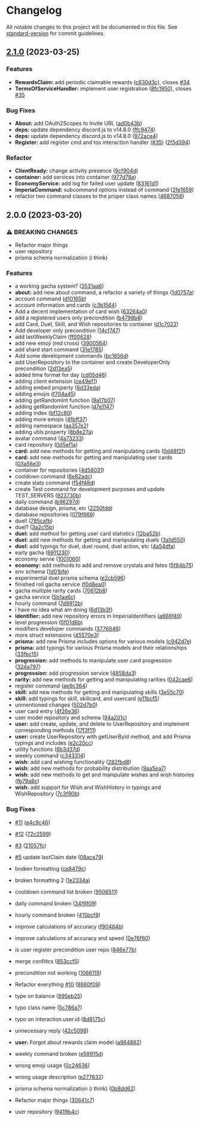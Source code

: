 # Changelog

All notable changes to this project will be documented in this file. See [standard-version](https://github.com/conventional-changelog/standard-version) for commit guidelines.

## [2.1.0](https://github.com/aeviterna/imperia/compare/v2.0.0...v2.1.0) (2023-03-25)

### Features

-   **RewardsClaim:** add periodic claimable rewards ([c630d3c](https://github.com/aeviterna/imperia/commit/c630d3caa9c47fddb95ed40a261d687726c2ddc3)), closes [#34](https://github.com/aeviterna/imperia/issues/34)
-   **TermsOfServiceHandler:** implement user registration ([8fc1950](https://github.com/aeviterna/imperia/commit/8fc1950f3d64d3073132a5519eba4ca26589963e)), closes [#35](https://github.com/aeviterna/imperia/issues/35)

### Bug Fixes

-   **About:** add OAuth2Scopes to Invite URL ([ad0b43b](https://github.com/aeviterna/imperia/commit/ad0b43b9ea0b4a9407f17821e5c9a9409318f44d))
-   **deps:** update dependency discord.js to v14.8.0 ([ffc9474](https://github.com/aeviterna/imperia/commit/ffc9474011b5e6c63492fd30ea9fd3bc567cf5e0))
-   **deps:** update dependency discord.js to v14.8.0 ([972ace4](https://github.com/aeviterna/imperia/commit/972ace42f0b6691a344f147e3e14d3e5e42acc14))
-   **Register:** add register cmd and tos interaction handler ([#35](https://github.com/aeviterna/imperia/issues/35)) ([2f5d394](https://github.com/aeviterna/imperia/commit/2f5d3949d43ff95c8db08152be18cfc2c6e37151))

### Refactor

-   **ClientReady:** change activity presence ([9cf904d](https://github.com/aeviterna/imperia/commit/9cf904d85fd08801f4f31aa4f6b07c0e9de84920))
-   **container:** add services into container ([977d78a](https://github.com/aeviterna/imperia/commit/977d78a5ade82cf202f7d6e95ac7393d3f59bc82))
-   **EconomyService:** add log for failed user update ([83161d1](https://github.com/aeviterna/imperia/commit/83161d17646ce1f7d2cf3dfa50347f18bf161ff0))
-   **ImperiaCommand:** subcommand options instead of command ([2fe1659](https://github.com/aeviterna/imperia/commit/2fe1659edc15efda53775cdc0bec1a73c735a964))
-   refactor two command classes to the proper class names ([4687056](https://github.com/aeviterna/imperia/commit/468705665e90154ff47f9ba48c2d3397f0771008))

## 2.0.0 (2023-03-20)

### ⚠ BREAKING CHANGES

-   Refactor major things
-   user repository
-   prisma schema normalization (i think)

### Features

-   a working gacha system? ([3531aa6](https://github.com/aeviterna/imperia/commit/3531aa6353bb8e519a1f7d4cf0632cae3bb79d85))
-   **about:** add new about command, a refactor a variety of things ([1d0757a](https://github.com/aeviterna/imperia/commit/1d0757a3f9e38166971c972f40031658e2858034))
-   account command ([d10165b](https://github.com/aeviterna/imperia/commit/d10165b4e0c9d5d320c8ebf779adf17353665098))
-   account information and cards ([c3b1564](https://github.com/aeviterna/imperia/commit/c3b1564b701de6b66732400187dd31ff5ded2411))
-   Add a decent implementation of card wish ([63264a0](https://github.com/aeviterna/imperia/commit/63264a089d1a21a40fb16069573f9cb38ec5df26))
-   add a registered users only precondition ([b4798b8](https://github.com/aeviterna/imperia/commit/b4798b8be24794d47433752c31896224e3eb3083))
-   add Card, Duel, Skill, and Wish repositories to container ([d1c7022](https://github.com/aeviterna/imperia/commit/d1c70228c20c247e98e08f692e11cefbb2940add))
-   Add developer only precondition ([14cf747](https://github.com/aeviterna/imperia/commit/14cf747eeff8615569e5bec301de5b97eb0c682e))
-   add lastWeeklyClaim ([ff00628](https://github.com/aeviterna/imperia/commit/ff0062828a2f2aa94e3a6a81cea3d5eb8afd2e72))
-   add new emoji (red cross) ([3900564](https://github.com/aeviterna/imperia/commit/390056424c8db7ef3a52efccf3ff1b731b86f4c6))
-   add shard start command ([31e1785](https://github.com/aeviterna/imperia/commit/31e1785d4615357f9989b45fd37fc49726b0f819))
-   Add some development commands ([bc1656d](https://github.com/aeviterna/imperia/commit/bc1656d40a7f5ef3ad6e41d43ac7e2636cc4b063))
-   add UserRepository to the container and create DeveloperOnly precondition ([2d13ea5](https://github.com/aeviterna/imperia/commit/2d13ea5d541f4e61df8ec051c175b73f4b76eb40))
-   added time format for day ([cd05d46](https://github.com/aeviterna/imperia/commit/cd05d46a1b7322fcbd99fdac45273fcdfb2488bf))
-   adding client extension ([ce49ef1](https://github.com/aeviterna/imperia/commit/ce49ef1f919e0b02889c9da2908d79d1f66a4bd3))
-   adding embed property ([6d33eda](https://github.com/aeviterna/imperia/commit/6d33eda0a3629df083b9b3cc28c5e296fcf58012))
-   adding emojis ([f704a45](https://github.com/aeviterna/imperia/commit/f704a454348f049196bcf1db705545a88a6da5d8))
-   adding getRandomInt function ([9a17b07](https://github.com/aeviterna/imperia/commit/9a17b07563479d6051c3311955b84ff031e161f7))
-   adding getRandomInt function ([d7e1147](https://github.com/aeviterna/imperia/commit/d7e1147fc2880734686195e1da4c013bb584241e))
-   adding index ([bf12c80](https://github.com/aeviterna/imperia/commit/bf12c8015bc22245a25f0b57d68549e1f69bc0ee))
-   adding more emojis ([4fbff37](https://github.com/aeviterna/imperia/commit/4fbff371a1eaa26838c29e4c56e76bf49079e6f2))
-   adding namespace ([aa357e2](https://github.com/aeviterna/imperia/commit/aa357e2f60fd1b3541dbd5593fa9c6e24c870b25))
-   adding utils property ([8b8e27a](https://github.com/aeviterna/imperia/commit/8b8e27ae9c8c26fb5d935a613e595e007d8a87c4))
-   avatar command ([4a73233](https://github.com/aeviterna/imperia/commit/4a732339d4c54ea283cb981c51b89086ce79aba8))
-   card repository ([0d5ef1a](https://github.com/aeviterna/imperia/commit/0d5ef1ad33d690fb5cb7b5b15016492489d5cb85))
-   **card:** add new methods for getting and manipulating cards ([0d48f2f](https://github.com/aeviterna/imperia/commit/0d48f2ff12587cb6765122f3a0664854860ff6b5))
-   **card:** add new methods for getting and manipulating user cards ([03a56e3](https://github.com/aeviterna/imperia/commit/03a56e3a63aef908c79be8d4f5c593636dd52531))
-   container for repositories ([4d56031](https://github.com/aeviterna/imperia/commit/4d56031d92298859858eeb24704d3cc788d19bc0))
-   cooldown command ([8e82adc](https://github.com/aeviterna/imperia/commit/8e82adcaf705af781cdf732ebc533f81327580a4))
-   create stats command ([f54f48d](https://github.com/aeviterna/imperia/commit/f54f48d3ddff3a217839dc22545096b593005f99))
-   create Test command for development purposes and update TEST_SERVERS ([923730b](https://github.com/aeviterna/imperia/commit/923730be702c5552c1990ca23bca5f636fcbd36c))
-   daily command ([b96297d](https://github.com/aeviterna/imperia/commit/b96297d64c350bc02e0851921f0e75880e1fe576))
-   database design, prisma, etc ([2250fdd](https://github.com/aeviterna/imperia/commit/2250fdd18f3ecc2881e2a088a0e8a55f7226b727))
-   database repositories ([079f669](https://github.com/aeviterna/imperia/commit/079f669136343a3c85eb7695e1e2c00bf092fe56))
-   duel! ([785cafb](https://github.com/aeviterna/imperia/commit/785cafb3d468bb0c330a4832179522bbe4a75287))
-   duel? ([3a2c15b](https://github.com/aeviterna/imperia/commit/3a2c15b132c9f9783d1cdeda64c58ae76d1ec5b8))
-   **duel:** add method for getting user card statistics ([12ba52b](https://github.com/aeviterna/imperia/commit/12ba52b030db103d27b25599b88c7a8504fdcf2a))
-   **duel:** add new methods for getting and manipulating duels ([3a1d550](https://github.com/aeviterna/imperia/commit/3a1d5507d1a860dd9fcced5c8c82c6fff7721acb))
-   **duel:** add typings for duel, duel round, duel action, etc ([4a54dfa](https://github.com/aeviterna/imperia/commit/4a54dfab5ccf062a73bbbfe02f3ec0e374711815))
-   early gacha ([6911230](https://github.com/aeviterna/imperia/commit/6911230cdd8c8369f8a4dfdb8191cd4a72c9b8cd))
-   economy servie ([1001060](https://github.com/aeviterna/imperia/commit/1001060961311f638a8f774168bbaccbf1680985))
-   **economy:** add methods to add and remove crystals and fates ([5f84b75](https://github.com/aeviterna/imperia/commit/5f84b758d492200e7904dad5e0cdab8956e91ab8))
-   env schema ([1d01bfe](https://github.com/aeviterna/imperia/commit/1d01bfe8b6720eee7b81713cbcda78d25baaadf8))
-   experimental duel prisma schema ([e2cb596](https://github.com/aeviterna/imperia/commit/e2cb596347a642ab442fa75093b1df4fcad84e49))
-   finished roll gacha service ([f0d8ea0](https://github.com/aeviterna/imperia/commit/f0d8ea05353edb5288ff83695e0bce233a664a80))
-   gacha multiple rarity cards ([70612b8](https://github.com/aeviterna/imperia/commit/70612b8af33bb20743384d8581978fb1ad5263e8))
-   gacha service ([5b1aa6c](https://github.com/aeviterna/imperia/commit/5b1aa6cf8742c1ffed8bd512bfedae302b69ac46))
-   hourly command ([7d9912b](https://github.com/aeviterna/imperia/commit/7d9912b4ae4fcc09f3e6315c2a010646276e89e7))
-   i have no idea what am doing ([6d13b3f](https://github.com/aeviterna/imperia/commit/6d13b3f4c7406b070349dca1839f246a798ef0f7))
-   **identifier:** add new repository errors in ImperiaIdentifiers ([a666f49](https://github.com/aeviterna/imperia/commit/a666f49142feb93257455cdd61ec44d581c1c94f))
-   level progression ([0f01d6b](https://github.com/aeviterna/imperia/commit/0f01d6b1091b302e724828a76d8631f48adbaa43))
-   modifiers developer commands ([3776846](https://github.com/aeviterna/imperia/commit/37768467c4991f2de35a9b65d9ce784786c3570f))
-   more struct extensions ([45570e3](https://github.com/aeviterna/imperia/commit/45570e3da650dfca4517500b27283b9c29fda43c))
-   **prisma:** add new Prisma includes options for various models ([c942d7e](https://github.com/aeviterna/imperia/commit/c942d7e1e8c2c7bf73f1ac5a2bc27513f2244e86))
-   **prisma:** add typings for various Prisma models and their relationships ([33fbc15](https://github.com/aeviterna/imperia/commit/33fbc15b16c6afc59955e29fc502e9a33f9fc5ca))
-   **progression:** add methods to manipulate user card progression ([324a797](https://github.com/aeviterna/imperia/commit/324a7970eb3d2edb030a62af0b744b22c3814bed))
-   **progression:** add progression service ([4858da3](https://github.com/aeviterna/imperia/commit/4858da373c3dba8bb202486d511f973e3c849b4e))
-   **rarity:** add new methods for getting and manipulating rarities ([042cae6](https://github.com/aeviterna/imperia/commit/042cae68cc347fd4a56bff7565449fd492626f14))
-   register command ([ae9c364](https://github.com/aeviterna/imperia/commit/ae9c3644b91a94527a7c9ef50b78656994db8011))
-   **skill:** add new methods for getting and manipulating skills ([3e55c70](https://github.com/aeviterna/imperia/commit/3e55c703135260c787926ba8a1ba641f2eb5a8b5))
-   **skill:** add typings for skill, skillcard, and usercard ([e11bcf5](https://github.com/aeviterna/imperia/commit/e11bcf5786640b2dedf2c6d634dbf2b6edc2b2d6))
-   unmentioned changes ([502d7b0](https://github.com/aeviterna/imperia/commit/502d7b03e0802ca63f2fe182643afe650ed0acc8))
-   user card entry ([4f26e36](https://github.com/aeviterna/imperia/commit/4f26e3639792df5ba719f7d6a58c5ac83c650598))
-   user model repository and schema ([94a201c](https://github.com/aeviterna/imperia/commit/94a201c994abd201049f18e3097ec375865aa474))
-   **user:** add create, update, and delete to UserRepository and implement corresponding methods ([17f3f11](https://github.com/aeviterna/imperia/commit/17f3f1162bfb367cf8d9e404bafdd870df6b8565))
-   **user:** create UserRepository with getUserById method, and add Prisma typings and includes ([e2c20cc](https://github.com/aeviterna/imperia/commit/e2c20ccba4952693528c01b9fa11fbc8392af47e))
-   utility functions ([6b3d37d](https://github.com/aeviterna/imperia/commit/6b3d37d07a6b86372e01b2d28d9b7dfe1d9ba913))
-   weekly command ([c343314](https://github.com/aeviterna/imperia/commit/c3433141886409ef807746b29ac09f87fbacd514))
-   **wish:** add card wishing functionality ([282fbd8](https://github.com/aeviterna/imperia/commit/282fbd8ac7e9dbd0d36f91a30fbb553f9e8e5242))
-   **wish:** add new methods for probability distribution ([9aa5ea7](https://github.com/aeviterna/imperia/commit/9aa5ea7f236d4e84f25ac114d73c1a3fb2452a67))
-   **wish:** add new methods to get and manipulate wishes and wish histories ([fb79a8c](https://github.com/aeviterna/imperia/commit/fb79a8c748716d0b49e7e8ed0b3b0f63a0638907))
-   **wish:** add support for Wish and WishHistory in typings and WishRepository ([7c3f90b](https://github.com/aeviterna/imperia/commit/7c3f90b7d5b7dd17d755386da3136eb584f6592e))

### Bug Fixes

-   [#11](https://github.com/aeviterna/imperia/issues/11) ([a4c9c46](https://github.com/aeviterna/imperia/commit/a4c9c4606c1854c23d73c9e12819853a09037472))
-   [#12](https://github.com/aeviterna/imperia/issues/12) ([72c2599](https://github.com/aeviterna/imperia/commit/72c2599fc52a38fa13c28481e069b7899c0374c7))
-   [#3](https://github.com/aeviterna/imperia/issues/3) ([21057fc](https://github.com/aeviterna/imperia/commit/21057fc4f4a97dd887bc8142739197b409dfb6a4))
-   [#5](https://github.com/aeviterna/imperia/issues/5) update lastClaim date ([08ace79](https://github.com/aeviterna/imperia/commit/08ace7965b906145232fb957da2e4b275f6f5ce3))
-   broken formatting ([ce8479c](https://github.com/aeviterna/imperia/commit/ce8479cd7efca421360d4e9aa436e170726bb429))
-   broken formatting 2 ([1e2334a](https://github.com/aeviterna/imperia/commit/1e2334a9fa109972a2d53449e55e41e28d54db2a))
-   cooldown command list broken ([9506511](https://github.com/aeviterna/imperia/commit/95065116ad10195b70a894274cb810c03a19a38e))
-   daily command broken ([34f6f09](https://github.com/aeviterna/imperia/commit/34f6f097e2a4d8e0c887bb2918911c27da626561))
-   hourly command broken ([415bcf9](https://github.com/aeviterna/imperia/commit/415bcf94c7bacbc1a10130b8e942883e3b78a8b1))
-   improve calculations of accuracy ([f90484b](https://github.com/aeviterna/imperia/commit/f90484ba7bf3a150a9cbf3c992da7d329057f02e))
-   improve calculations of accuracy and speed ([0e76f60](https://github.com/aeviterna/imperia/commit/0e76f60b80038e2cf2f273bdc36d4c25207ca142))
-   is user register precondition user repo ([846e77b](https://github.com/aeviterna/imperia/commit/846e77bb7519bc570be8e8b2828c9710eafe37bd))
-   merge conflitcs ([853ccf5](https://github.com/aeviterna/imperia/commit/853ccf55f370544bd9ff03728dfc94f0e74f64f9))
-   precondition not working ([1066119](https://github.com/aeviterna/imperia/commit/1066119d843bab6d23db5f1519160dfbc4da01af))
-   Refactor everything [#10](https://github.com/aeviterna/imperia/issues/10) ([8660f09](https://github.com/aeviterna/imperia/commit/8660f09442c0f61e6b6a19c807b3fc8cb94ef958))
-   type on balance ([895eb25](https://github.com/aeviterna/imperia/commit/895eb255cc001b025868275ade8b62adec30c3f4))
-   typo class name ([5c786a7](https://github.com/aeviterna/imperia/commit/5c786a790527bb93f86c6d140a8aca982c43e871))
-   typo on interaction.user.id ([8d8175c](https://github.com/aeviterna/imperia/commit/8d8175c3146854839a6dc02df69ac973c1e78134))
-   unnecessary reply ([42c5098](https://github.com/aeviterna/imperia/commit/42c509858bd28b086b538ff1119a858bdd811f0a))
-   **user:** Forgot about rewards claim model ([a964862](https://github.com/aeviterna/imperia/commit/a9648627aa40e052f8d8c429418f1d356a774bdb))
-   weekly command broken ([e59915d](https://github.com/aeviterna/imperia/commit/e59915d75f3997ee8e9acb4f29bb3a4982bf02d7))
-   wrong emoji usage ([0c24636](https://github.com/aeviterna/imperia/commit/0c246361aec57d084dfb36aed21fee6c25df5f60))
-   wrong usage description ([e277632](https://github.com/aeviterna/imperia/commit/e277632f478ae33ab0c181d8ee2f541b31c78f1d))

-   prisma schema normalization (i think) ([0b8dd62](https://github.com/aeviterna/imperia/commit/0b8dd6249b4ed175a5cd4e48aef0bbf75b73e793))
-   Refactor major things ([30641c7](https://github.com/aeviterna/imperia/commit/30641c7892143cb1d040b835ddbe7bb9b5bb07f2))
-   user repository ([9419b4c](https://github.com/aeviterna/imperia/commit/9419b4c501ebe4d9d60065397fa9d3362979f6da))
